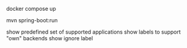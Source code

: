 docker compose up

mvn spring-boot:run

show predefined set of supported applications
show labels to support "own" backends
show ignore label